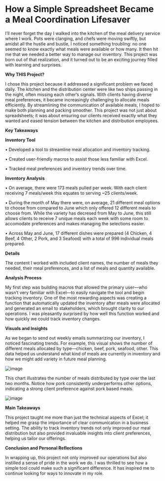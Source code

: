 # **How a Simple Spreadsheet Became a Meal Coordination Lifesaver**

I’ll never forget the day I walked into the kitchen of the meal delivery service where I work. Pots were clanging, and chefs were moving swiftly, but amidst all the hustle and bustle, I noticed something troubling: no one seemed to know exactly what meals were available or how many. It then hit me that we needed a better way to manage our inventory. This project was born out of that realization, and it turned out to be an exciting journey filled with learning and surprises.

**Why THIS Project?**

I chose this project because it addressed a significant problem we faced daily. The kitchen and the distribution center were like two ships passing in the night, often missing each other’s signals. With clients having diverse meal preferences, it became increasingly challenging to allocate meals efficiently. By streamlining the communication of available meals, I hoped to make both planning and packing smoother. This project was not just about spreadsheets; it was about ensuring our clients received exactly what they wanted and eased tension between the kitchen and distribution employees.

**Key Takeaways**

  **Inventory Tool**

•	Developed a tool to streamline meal allocation and inventory tracking.

•	Created user-friendly macros to assist those less familiar with Excel.

•	Tracked meal preferences and inventory trends over time.

  **Inventory Analysis**

•	On average, there were 173 meals pulled per week. With each client receiving 7 meals/week this equates to serving ~25 clients/week. 

•	During the month of May there were, on average, 21 different meal options to choose from compared to June which only offered 12 different meals to choose from. While the variety has decresed from May to June, this still allows clients to receive 7 unique meals each week with some room to accomodate preferences and makes managing the selections easier.  

•	Across May and June, 17 different dishes were prepared (4 Chicken, 4 Beef, 4 Other, 2 Pork, and 3 Seafood) with a total of 996 individual meals prepared. 

**Details**

The content I worked with included client names, the number of meals they needed, their meal preferences, and a list of meals and quantity available. 

**Analysis Process**

My first step was building macros that allowed the primary user—who wasn’t very familiar with Excel—to easily navigate the tool and begin tracking inventory. One of the most rewarding aspects was creating a function that automatically updated the inventory after meals were allocated and generated an email to stakeholders, which brought clarity to our operations. I was pleasantly surprised by how well this function worked and how quickly we could track inventory changes.

**Visuals and Insights**

As we began to send out weekly emails summarizing our inventory, I noticed fascinating trends. For example, this visual shows the number of different meals allocated by type—chicken, beef, pork, seafood, other. This data helped us understand what kind of meals are currently in inventory and how we might add variety in future meal planning.

![image](https://github.com/user-attachments/assets/b5350498-10b4-4314-9db2-98a6e079ce22)


This chart illustrates the number of meals distributed by type over the last two months. Notice how pork consistently underperforms other options, indicating a strong client preference against pork based meals.


![image](https://github.com/user-attachments/assets/a3219804-0f01-4b9d-b065-4784b5601610)


**Main Takeaways**

This project taught me more than just the technical aspects of Excel; it helped me grasp the importance of clear communication in a business setting. The ability to track inventory trends not only improved our meal distribution but also provided invaluable insights into client preferences, helping us tailor our offerings.

**Conclusion and Personal Reflections**

In wrapping up, this project not only improved our operations but also instilled a sense of pride in the work we do. I was thrilled to see how a simple tool could make such a significant difference. It has inspired me to continue looking for ways to innovate in my role.


